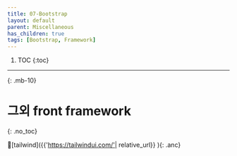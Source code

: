 ```yaml
---
title: 07-Bootstrap
layout: default
parent: Miscellaneous
has_children: true
tags: [Bootstrap, Framework]
---
```

 
 1. TOC
{:toc}


---


{: .mb-10}
 
# 그외 front framework
{: .no_toc}

🔗[tailwind]({{'https://tailwindui.com/'| relative_url}} ){: .anc}
